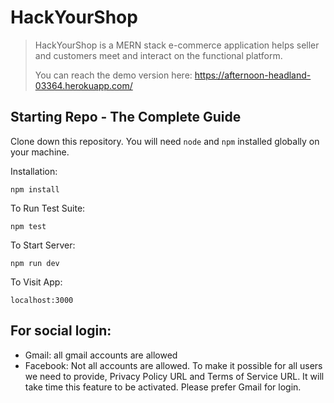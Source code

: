 
# HackYourShop

> HackYourShop is a MERN stack e-commerce application helps seller and customers meet and interact on the functional platform. 
> 
> You can reach the demo version here:
>  https://afternoon-headland-03364.herokuapp.com/


## Starting Repo - The Complete Guide
Clone down this repository. You will need  `node`  and  `npm`  installed globally on your machine.

Installation:

`npm install`

To Run Test Suite:

`npm test`

To Start Server:

`npm run dev`

To Visit App:

`localhost:3000`

## For social login:

- Gmail: all gmail accounts are allowed
- Facebook: Not all accounts are allowed. To make it possible for all users we need to provide, Privacy Policy URL and Terms of Service URL. It will take time this feature to be activated. Please prefer Gmail for login.  


